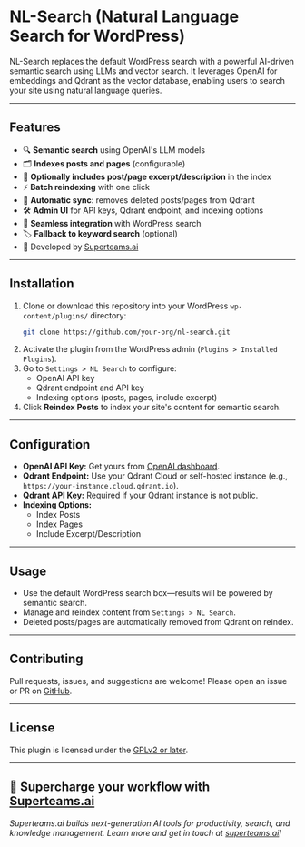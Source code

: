 # NL-Search (Natural Language Search for WordPress)

NL-Search replaces the default WordPress search with a powerful AI-driven semantic search using LLMs and vector search. It leverages OpenAI for embeddings and Qdrant as the vector database, enabling users to search your site using natural language queries.

---

## Features

- 🔍 **Semantic search** using OpenAI's LLM models
- 🗂️ **Indexes posts and pages** (configurable)
- 📝 **Optionally includes post/page excerpt/description** in the index
- ⚡ **Batch reindexing** with one click
- 🔄 **Automatic sync**: removes deleted posts/pages from Qdrant
- 🛠️ **Admin UI** for API keys, Qdrant endpoint, and indexing options
- 🧩 **Seamless integration** with WordPress search
- 🏷️ **Fallback to keyword search** (optional)
- 🚀 Developed by [Superteams.ai](https://www.superteams.ai)

---

## Installation

1. Clone or download this repository into your WordPress `wp-content/plugins/` directory:
   ```sh
   git clone https://github.com/your-org/nl-search.git
   ```
2. Activate the plugin from the WordPress admin (`Plugins > Installed Plugins`).
3. Go to `Settings > NL Search` to configure:
   - OpenAI API key
   - Qdrant endpoint and API key
   - Indexing options (posts, pages, include excerpt)
4. Click **Reindex Posts** to index your site's content for semantic search.

---

## Configuration

- **OpenAI API Key:** Get yours from [OpenAI dashboard](https://platform.openai.com/account/api-keys).
- **Qdrant Endpoint:** Use your Qdrant Cloud or self-hosted instance (e.g., `https://your-instance.cloud.qdrant.io`).
- **Qdrant API Key:** Required if your Qdrant instance is not public.
- **Indexing Options:**
  - Index Posts
  - Index Pages
  - Include Excerpt/Description

---

## Usage

- Use the default WordPress search box—results will be powered by semantic search.
- Manage and reindex content from `Settings > NL Search`.
- Deleted posts/pages are automatically removed from Qdrant on reindex.

---

## Contributing

Pull requests, issues, and suggestions are welcome! Please open an issue or PR on [GitHub](https://github.com/your-org/nl-search).

---

## License

This plugin is licensed under the [GPLv2 or later](./LICENSE.txt).

---

## 🚀 Supercharge your workflow with [Superteams.ai](https://www.superteams.ai)

*Superteams.ai builds next-generation AI tools for productivity, search, and knowledge management. Learn more and get in touch at [superteams.ai](https://www.superteams.ai)!* 
